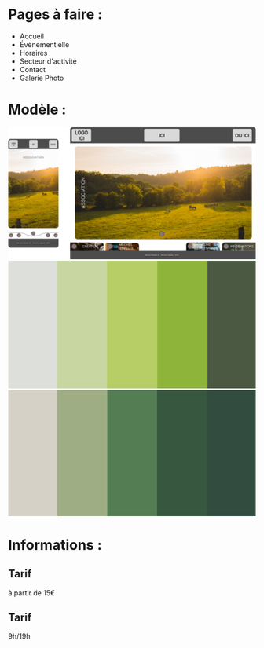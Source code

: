 # Pages à faire :
- Accueil
- Évènementielle
- Horaires
- Secteur d'activité
- Contact
- Galerie Photo

# Modèle :
![](maquette_2.png)
![light mode](light_mode.png)
![dark mode](dark_mode.png)

# Informations :
## Tarif
à partir de 15€
## Tarif
9h/19h